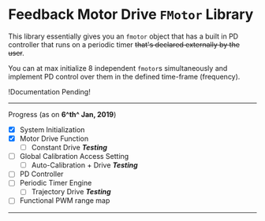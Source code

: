 Feedback Motor Drive `FMotor` Library
====================

This library essentially gives you an `fmotor` object that has a built in PD controller that runs on a periodic timer ~~that's declared externally by the user~~. 

You can at max initialize 8 independent `fmotor`s simultaneously and implement PD control over them in the defined time-frame (frequency). 

!Documentation Pending!

---

Progress (as on **6^th^ Jan, 2019**)

- [x] System Initialization
- [x] Motor Drive Function
  - [ ] Constant Drive ***Testing***
- [ ] Global Calibration Access Setting
  - [ ] Auto-Calibration + Drive ***Testing***
- [ ] PD Controller
- [ ] Periodic Timer Engine
  - [ ] Trajectory Drive ***Testing***
- [ ] Functional PWM range map

---





